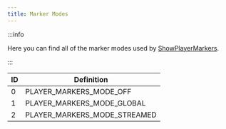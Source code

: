 ```yaml
---
title: Marker Modes
---
```


:::info

Here you can find all of the marker modes used by [ShowPlayerMarkers](../functions/ShowPlayerMarkers).

:::

| ID  | Definition                   |
| --- | ---------------------------- |
| 0   | PLAYER_MARKERS_MODE_OFF      |
| 1   | PLAYER_MARKERS_MODE_GLOBAL   |
| 2   | PLAYER_MARKERS_MODE_STREAMED |
